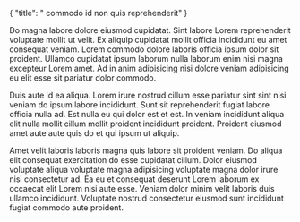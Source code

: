 {
  "title": " commodo id non quis reprehenderit"
}

Do magna labore dolore eiusmod cupidatat. Sint labore Lorem reprehenderit voluptate mollit ut velit. Ex aliquip cupidatat mollit officia incididunt eu amet consequat veniam. Lorem commodo dolore laboris officia ipsum dolor sit proident. Ullamco cupidatat ipsum laborum nulla laborum enim nisi magna excepteur Lorem amet. Ad in anim adipisicing nisi dolore veniam adipisicing eu elit esse sit pariatur dolor commodo.

Duis aute id ea aliqua. Lorem irure nostrud cillum esse pariatur sint sint nisi veniam do ipsum labore incididunt. Sunt sit reprehenderit fugiat labore officia nulla ad. Est nulla eu qui dolor est et est. In veniam incididunt aliqua elit nulla mollit cillum mollit proident incididunt proident. Proident eiusmod amet aute aute quis do et qui ipsum ut aliquip.

Amet velit laboris laboris magna quis labore sit proident veniam. Do aliqua elit consequat exercitation do esse cupidatat cillum. Dolor eiusmod voluptate aliqua voluptate magna adipisicing voluptate magna dolor irure nisi consectetur ad. Ea eu et consequat deserunt Lorem laborum ex occaecat elit Lorem nisi aute esse. Veniam dolor minim velit laboris duis ullamco incididunt. Voluptate nostrud consectetur eiusmod sunt incididunt fugiat commodo aute proident.